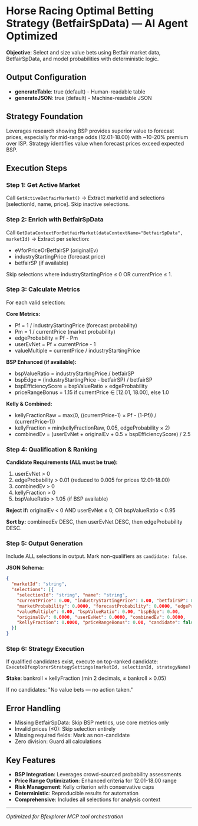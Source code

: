 # Horse Racing Optimal Betting Strategy (BetfairSpData) — AI Agent Optimized

**Objective**: Select and size value bets using Betfair market data, BetfairSpData, and model probabilities with deterministic logic.

## Output Configuration
- **generateTable**: true (default) - Human-readable table
- **generateJSON**: true (default) - Machine-readable JSON

## Strategy Foundation
Leverages research showing BSP provides superior value to forecast prices, especially for mid-range odds (12.01-18.00) with ~10-20% premium over ISP. Strategy identifies value when forecast prices exceed expected BSP.

## Execution Steps

### Step 1: Get Active Market
Call `GetActiveBetfairMarket()` → Extract marketId and selections [selectionId, name, price]. Skip inactive selections.

### Step 2: Enrich with BetfairSpData  
Call `GetDataContextForBetfairMarket(dataContextName="BetfairSpData", marketId)` → Extract per selection:
- eVforPriceOrBetfairSP (originalEv)
- industryStartingPrice (forecast price)
- betfairSP (if available)

Skip selections where industryStartingPrice ≤ 0 OR currentPrice ≤ 1.

### Step 3: Calculate Metrics
For each valid selection:

**Core Metrics:**
- Pf = 1 / industryStartingPrice (forecast probability)
- Pm = 1 / currentPrice (market probability)  
- edgeProbability = Pf - Pm
- userEvNet = Pf × currentPrice - 1
- valueMultiple = currentPrice / industryStartingPrice

**BSP Enhanced (if available):**
- bspValueRatio = industryStartingPrice / betfairSP
- bspEdge = (industryStartingPrice - betfairSP) / betfairSP
- bspEfficiencyScore = bspValueRatio × edgeProbability
- priceRangeBonus = 1.15 if currentPrice ∈ [12.01, 18.00], else 1.0

**Kelly & Combined:**
- kellyFractionRaw = max(0, ((currentPrice-1) × Pf - (1-Pf)) / (currentPrice-1))
- kellyFraction = min(kellyFractionRaw, 0.05, edgeProbability × 2)
- combinedEv = (userEvNet + originalEv + 0.5 × bspEfficiencyScore) / 2.5

### Step 4: Qualification & Ranking
**Candidate Requirements (ALL must be true):**
1. userEvNet > 0
2. edgeProbability > 0.01 (reduced to 0.005 for prices 12.01-18.00)
3. combinedEv > 0  
4. kellyFraction > 0
5. bspValueRatio > 1.05 (if BSP available)

**Reject if:** originalEv < 0 AND userEvNet ≤ 0, OR bspValueRatio < 0.95

**Sort by:** combinedEv DESC, then userEvNet DESC, then edgeProbability DESC.

### Step 5: Output Generation
Include ALL selections in output. Mark non-qualifiers as `candidate: false`.

**JSON Schema:**
```json
{
  "marketId": "string",
  "selections": [{
    "selectionId": "string", "name": "string",
    "currentPrice": 0.00, "industryStartingPrice": 0.00, "betfairSP": 0.00,
    "marketProbability": 0.0000, "forecastProbability": 0.0000, "edgeProbability": 0.0000,
    "valueMultiple": 0.00, "bspValueRatio": 0.00, "bspEdge": 0.00,
    "originalEv": 0.0000, "userEvNet": 0.0000, "combinedEv": 0.0000,
    "kellyFraction": 0.0000, "priceRangeBonus": 0.00, "candidate": false
  }]
}
```

### Step 6: Strategy Execution
If qualified candidates exist, execute on top-ranked candidate:
`ExecuteBfexplorerStrategySettings(marketId, selectionId, strategyName)`

**Stake**: bankroll × kellyFraction (min 2 decimals, ≤ bankroll × 0.05)

If no candidates: "No value bets — no action taken."

## Error Handling
- Missing BetfairSpData: Skip BSP metrics, use core metrics only
- Invalid prices (≤0): Skip selection entirely  
- Missing required fields: Mark as non-candidate
- Zero division: Guard all calculations

## Key Features
- **BSP Integration**: Leverages crowd-sourced probability assessments
- **Price Range Optimization**: Enhanced criteria for 12.01-18.00 range
- **Risk Management**: Kelly criterion with conservative caps
- **Deterministic**: Reproducible results for automation
- **Comprehensive**: Includes all selections for analysis context

---
*Optimized for Bfexplorer MCP tool orchestration* 
